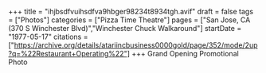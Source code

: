 +++
title = "ihjbsdfvuihsdfva9hbger98234t8934tgh.avif"
draft = false
tags = ["Photos"]
categories = ["Pizza Time Theatre"]
pages = ["San Jose, CA (370 S Winchester Blvd)","Winchester Chuck Walkaround"]
startDate = "1977-05-17"
citations = ["https://archive.org/details/atariincbusiness0000gold/page/352/mode/2up?q=%22Restaurant+Operating%22"]
+++
Grand Opening Promotional Photo
